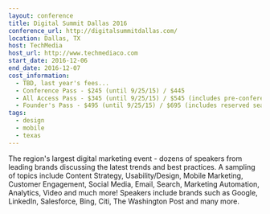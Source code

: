 ```yaml
---
layout: conference
title: Digital Summit Dallas 2016
conference_url: http://digitalsummitdallas.com/
location: Dallas, TX
host: TechMedia
host_url: http://www.techmediaco.com
start_date: 2016-12-06
end_date: 2016-12-07
cost_information:
  - TBD, last year's fees...
  - Conference Pass - $245 (until 9/25/15) / $445
  - All Access Pass - $345 (until 9/25/15) / $545 (includes pre-conference workshops and lunch)
  - Founder's Pass - $495 (until 9/25/15) / $695 (includes reserved seating, VIP lounge access, and keynote meet & greet)
tags:
  - design
  - mobile
  - texas
---
```


The region's largest digital marketing event - dozens of speakers from leading brands discussing the latest trends and best practices. A sampling of topics include Content Strategy, Usability/Design, Mobile Marketing, Customer Engagement, Social Media, Email, Search, Marketing Automation, Analytics, Video and much more! Speakers include brands such as Google, LinkedIn, Salesforce, Bing, Citi, The Washington Post and many more.
